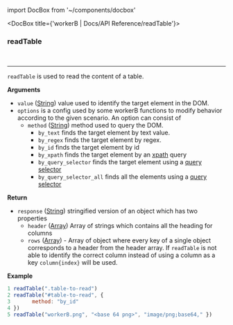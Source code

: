 import DocBox from '~/components/docbox'

<DocBox title={'workerB | Docs/API Reference/readTable'}>

### **readTable**
<br/>
<hr/>

`readTable` is used to read the content of a table.

**Arguments**

-   `value` ([String](https://developer.mozilla.org/docs/Web/JavaScript/Reference/Global_Objects/String)) value used to identify the target element in the DOM.
-   `options` is a config used by some workerB functions to modify behavior according to the given scenario. An option can consist of
    -   `method` ([String](https://developer.mozilla.org/docs/Web/JavaScript/Reference/Global_Objects/String)) method used to query the DOM.
        -   `by_text` finds the target element by text value.
        -   `by_regex` finds the target element by regex.
        -   `by_id` finds the target element by id
        -   `by_xpath` finds the target element by an [xpath](https://developer.mozilla.org/en-US/docs/Web/XPath) query
        -   `by_query_selector` finds the target element using a [query selector](https://developer.mozilla.org/en-US/docs/Web/API/Document/querySelector)
        -   `by_query_selector_all` finds all the elements using a [query selector](https://developer.mozilla.org/en-US/docs/Web/API/Document/querySelector)

**Return**

-   `response` ([String](https://developer.mozilla.org/docs/Web/JavaScript/Reference/Global_Objects/Array)) stringified version of an object which has two properties
    -   `header` ([Array](https://developer.mozilla.org/docs/Web/JavaScript/Reference/Global_Objects/Array)) Array of strings which contains all the heading for columns
    -   `rows` ([Array](https://developer.mozilla.org/en-US/docs/Web/HTTP/Status)) - Array of object where every key of a single object corresponds to a header from the header array. If `readTable` is not able to identify the correct column instead of using a column as a key `column{index}` will be used.

**Example**

```javascript
1 readTable(".table-to-read")
2 readTable("#table-to-read", {
3       method: "by_id"
4 })
5 readTable("workerB.png", "<base 64 png>", "image/png;base64," })
```

</DocBox>
